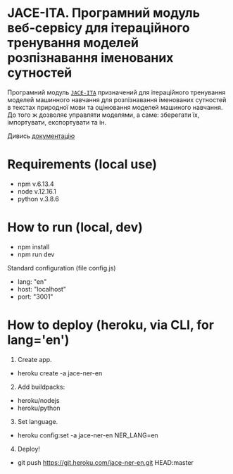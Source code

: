 # JACE-ITA. Програмний модуль веб-сервісу для ітераційного тренування моделей розпізнавання іменованих сутностей

Програмний модуль [`JACE-ITA`](https://github.com/wdc-molfar/jace-ita) призначений для ітераційного тренування моделей машинного навчання для розпізнавання іменованих сутностей в текстах природної мови та оцінювання моделей машиного навчання. До того ж дозволяє управляти моделями, а саме: зберегати їх, імпортувати, експортувати та ін.

Дивись [документацію](https://molfar-wdc.github.io/jace-ita/)

# Requirements (local use)

- npm v.6.13.4
- node v.12.16.1
- python v.3.8.6

# How to run (local, dev)

- npm install
- npm run dev

Standard configuration (file config.js)
- lang: "en"
- host: "localhost"
- port: "3001"

# How to deploy (heroku, via CLI, for lang='en')

1. Create app.
- heroku create -a jace-ner-en
2. Add buildpacks:
- heroku/nodejs
- heroku/python
3. Set language.
- heroku config:set -a jace-ner-en NER_LANG=en
4. Deploy!
- git push https://git.heroku.com/jace-ner-en.git HEAD:master
